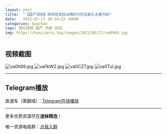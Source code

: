 ```yaml
---
layout: post
title:  "【国产视频】情侣性爱挑战赛EP2荒淫豪礼无套内射"
date:   2022-03-17 10:24:22 +0800
categories: GuoChan
tags: 网红视频 国产 内射 挑战
img: https://kanjiantu.top/images/2022/03/17/va0h69.jpg
---
```



## 视频截图

![va0h69.jpg](https://kanjiantu.top/images/2022/03/17/va0h69.jpg)
![va0kW2.jpg](https://kanjiantu.top/images/2022/03/17/va0kW2.jpg)
![va0CZ7.jpg](https://kanjiantu.top/images/2022/03/17/va0CZ7.jpg)
![va0TuI.jpg](https://kanjiantu.top/images/2022/03/17/va0TuI.jpg)

* * *
## Telegram播放

直通车（需翻墙）：[Telegram在线播放](https://t.me/mimeijingxuan/101)

* * *
更多优质资源尽在**迷妹精选**！

唯一资源电报群：[点我入群](https://t.me/mimeijingxuan)


